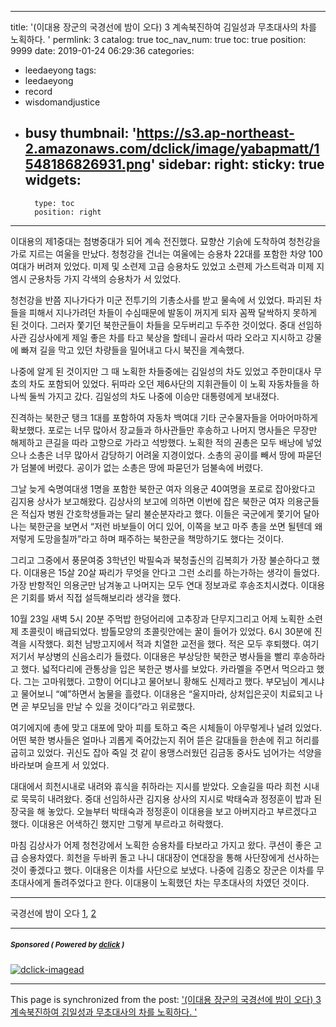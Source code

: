 
---
title: '(이대용 장군의 국경선에 밤이 오다) 3 계속북진하여 김일성과 무초대사의 차를 노획하다. '
permlink: 3
catalog: true
toc_nav_num: true
toc: true
position: 9999
date: 2019-01-24 06:29:36
categories:
- leedaeyong
tags:
- leedaeyong
- record
- wisdomandjustice
- busy
thumbnail: 'https://s3.ap-northeast-2.amazonaws.com/dclick/image/yabapmatt/1548186826931.png'
sidebar:
    right:
        sticky: true
widgets:
    -
        type: toc
        position: right
---



이대용의 제1중대는 첨병중대가 되어 계속 전진했다. 묘향산 기슭에 도착하여 청천강을 가로 지르는 여울을 만났다. 청청강을 건너는 여울에는 승용차 22대를 포함한 차양 100여대가 버려져 있었다. 미제 및 소련제 고급 승용차도 있었고 소련제 가스트럭과 미제 지엠시 군용차등 가지 각색의 승용차가 서 있었다. 

청천강을 반쯤 지나가다가 미군 전투기의 기총소사를 받고 물속에 서 있었다. 파괴된 차들을 피해서 지나가려던 차들이 수심때문에 발동이 꺼지게 되자 꼼짝 달싹하지 못하게 된 것이다. 그러자 쫓기던 북한군들이 차들을 모두버리고 두주한 것이었다. 중대 선임하사관 김상사에게 제일 좋은 차를 타고 북상을 할테니 골라서 따라 오라고 지시하고 강물에 빠져 길을 막고 있던 차량들을 밀어내고 다시 북진을 계속했다. 

나중에 알게 된 것이지만 그 때 노획한 차들중에는 김일성의 차도 있었고 주한미대사 무쵸의 차도 포함되어 있었다. 뒤따라 오던 제6사단의 지휘관들이 이 노획 자동차들을 하나씩 둘씩 가지고 갔다. 김일성의 차도 나중에 이승만 대통령에게 보내졌다. 

진격하는 북한군 탱크 1대를 포함하여 자동차 백여대 기타 군수물자들을 어마어마하게 확보했다. 포로는 너무 많아서 장교들과 하사관들만 후송하고 나머지 명사들은 무장만 해제하고 큰길을 따라 고향으로 가라고 석방했다. 노획한 적의 권총은 모두 배낭에 넣었으나 소총은 너무 많아서 감당하기 어려울 지경이었다. 소총의 공이를 빼서 땅에 파묻던가 덤불에 버렸다. 공이가 없는 소총은 땅에 파묻던가 덤불속에 버렸다. 

그날 늦게 숙명여대생 1명을 포함한 북한군 여자 의용군 40여명을 포로로 잡아왔다고 김지용 상사가 보고해왔다. 김상사의 보고에 의하면 이번에 잡은 북한군 여자 의용군들은 적십자 병원 간호학생들과는 달리 불순분자라고 했다. 이들은 국군에게 쫓기어 달아나는 북한군을 보면서 “저런 바보들이 어디 있어, 이쪽을 보고 마주 총을 쏘면 될텐데 왜 저렇게 도망을칠까”라고 하며 패주하는 북한군을 책망하기도 했다는 것이다.

그리고 그중에서 풍문여중 3학년인 박필숙과 북청출신의 김복희가 가장 불순하다고 했다. 이대용은 15살 20살 짜리가 무엇을 안다고 그런 소리를 하는가하는 생각이 들었다. 가장 반항적인 의용군만 남겨놓고 나머지는 모두 연대 정보과로 후송조치시켰다. 이대용은 기회를 봐서 직접 설득해보리라 생각을 했다. 

10월 23일 새벽 5시 20분 주먹밥 한덩어리에 고추장과 단무지그리고 어제 노획한 소련제 초콜릿이 배급되었다. 밤톨모양의 초콜릿안에는 꿀이 들어가 있었다. 6시 30분에 진격을 시작했다. 회천 남방고지에서 적과 치열한 교전을 했다. 적은 모두 후퇴했다. 여기저기서 부상병의 신음소리가 들렸다. 이대용은 부상당한 북한군 병사들을 빨리 후송하라고 했다. 넓적다리에 관통상을 입은 북한군 병사를 보았다. 카라멜을 주면서 먹으라고 했다. 그는 고마워했다. 고향이 어디냐고 물어보니 황해도 신제라고 했다. 부모님이 계시냐고 물어보니 “예”하면서 눔물을 흘렸다. 이대용은 “울지마라, 상처입은곳이 치료되고 나면 곧 부모님을 만날 수 있을 것이다”라고 위로했다. 

여기에지에 총에 맞고 대포에 맞아 피를 토하고 죽은 시체들이 아무렇게나 널려 있었다. 어떤 북한 병사들은 얼마나 괴롭게 죽어갔는지 쥐어 뜯은 갈대들을 한손에 쥐고 허리를 굽히고 있었다. 귀신도 잡아 죽일 것 같이 용맹스러웠던 김금동 중사도 넘어가는 석양을 바라보며 슬프게 서 있었다.

대대에서 희천시내로 내려와 휴식을 취하라는 지시를 받았다. 오솔길을 따라 희천 시내로 묵묵히 내려왔다. 중대 선임하사관 김지용 상사의 지시로 박태숙과 정정훈이 밥과 된장국을 해 놓았다. 오늘부터 박태숙과 정정훈이 이대용을 보고 아버지라고 부르겠다고 했다. 이대용은 어색하긴 했지만 그렇게 부르라고 허락했다. 

마침 김상사가 어제 청천강에서 노획한 승용차를 타보라고 가지고 왔다. 쿠션이 좋은 고급 승용차였다. 희천을 두바퀴 돌고 나니 대대장이 연대장을 통해 사단장에게 선사하는 것이 좋겠다고 했다. 이대용은 이차를 사단으로 보냈다. 나중에 김종오 장군은 이차를 무초대사에게 돌려주었다고 한다. 이대용이 노획했던 차는 무초대사의 차였던 것이다. 

---

국경선에 밤이 오다
[1](https://staging.busy.org/@wisdomandjustice), [2](https://staging.busy.org/@wisdomandjustice/24d65n-2)

---

#####  <sub> **Sponsored ( Powered by [dclick](https://www.dclick.io) )** </sub>
[![dclick-imagead](https://s3.ap-northeast-2.amazonaws.com/dclick/image/yabapmatt/1548186826931.png)](https://api.dclick.io/v1/c?x=eyJhbGciOiJIUzI1NiIsInR5cCI6IkpXVCJ9.eyJjIjoid2lzZG9tYW5kanVzdGljZSIsInMiOiIzIiwiYSI6WyJpLTEzMiJdLCJ1cmwiOiJodHRwczovL3N0ZWVtbW9uc3RlcnMuY29tLz9yZWY9ZGNsaWNrIiwiaWF0IjoxNTQ4MzExNDQ3LCJleHAiOjE4NjM2NzE0NDd9.AiDRrgzixoRKV5sV70bnywtaY9eJsf05FtPvMbx0dik)

- - -

This page is synchronized from the post: ['(이대용 장군의 국경선에 밤이 오다) 3 계속북진하여 김일성과 무초대사의 차를 노획하다. '](https://steemit.com/@wisdomandjustice/3)
